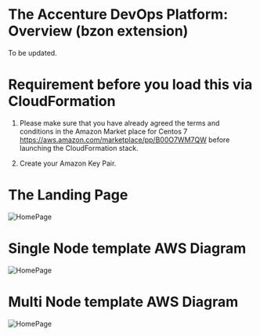 # The Accenture DevOps Platform: Overview (bzon extension)

To be updated.

# Requirement before you load this via CloudFormation

1. Please make sure that you have already agreed the terms and conditions in the Amazon Market place for Centos 7 https://aws.amazon.com/marketplace/pp/B00O7WM7QW before launching the CloudFormation stack.

2. Create your Amazon Key Pair. 

# The Landing Page
![HomePage](https://raw.githubusercontent.com/bzon/adop-docker-compose/master/img/home-extended.png)

# Single Node template AWS Diagram
![HomePage](https://raw.githubusercontent.com/bzon/adop-docker-compose/master/img/quickstart-swarm-singlenode.JPG)

# Multi Node template AWS Diagram
![HomePage](https://raw.githubusercontent.com/bzon/adop-docker-compose/master/img/quickstart-swarm-multinode.JPG)
